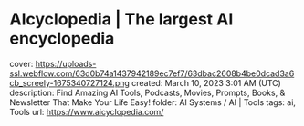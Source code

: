 # AIcyclopedia | The largest AI encyclopedia

cover: https://uploads-ssl.webflow.com/63d0b74a1437942189ec7ef7/63dbac2608b4be0dcad3a6cb_screely-1675340727124.png
created: March 10, 2023 3:01 AM (UTC)
description: Find Amazing AI Tools, Podcasts, Movies, Prompts, Books, & Newsletter That Make Your Life Easy!
folder: AI Systems / AI | Tools
tags: ai, Tools
url: https://www.aicyclopedia.com/